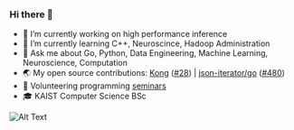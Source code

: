 ### Hi there 👋

- 🔭 I’m currently working on high performance inference
- 🌱 I’m currently learning C++, Neuroscince, Hadoop Administration
- 💬 Ask me about Go, Python, Data Engineering, Machine Learning, Neuroscience, Computation
- 🌏 My open source contributions: [Kong](https://github.com/Kong/kong) ([#28](https://github.com/Kong/lua-multipart/pull/28)) | [json-iterator/go](https://github.com/json-iterator/go) ([#480](https://github.com/json-iterator/go/pull/480))
- 🏫 Volunteering programming [seminars](https://github.com/nikolaydubina/presentations)
- 🎓 KAIST Computer Science BSc

![Alt Text](https://media.giphy.com/media/vFKqnCdLPNOKc/giphy.gif)
